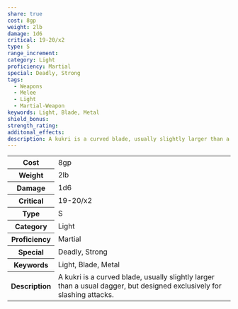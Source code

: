 ```yaml
---
share: true
cost: 8gp
weight: 2lb
damage: 1d6
critical: 19-20/x2
type: S
range_increment: 
category: Light
proficiency: Martial
special: Deadly, Strong
tags:
  - Weapons
  - Melee
  - Light
  - Martial-Weapon
keywords: Light, Blade, Metal
shield_bonus: 
strength_rating: 
additonal_effects: 
description: A kukri is a curved blade, usually slightly larger than a usual dagger, but designed exclusively for slashing attacks.
---
```

<p><span dir="ltr" style="overflow-x: auto;"><table><tbody><tr><th dir="ltr">Cost</th><td dir="ltr">8gp</td></tr><tr><th dir="ltr">Weight</th><td dir="ltr">2lb</td></tr><tr><th dir="ltr">Damage</th><td dir="ltr">1d6</td></tr><tr><th dir="ltr">Critical</th><td dir="ltr">19-20/x2</td></tr><tr><th dir="ltr">Type</th><td dir="ltr">S</td></tr><tr><th dir="ltr">Category</th><td dir="ltr">Light</td></tr><tr><th dir="ltr">Proficiency</th><td dir="ltr">Martial</td></tr><tr><th dir="ltr">Special</th><td dir="ltr">Deadly, Strong</td></tr><tr><th dir="ltr">Keywords</th><td dir="ltr">Light, Blade, Metal</td></tr><tr><th dir="ltr">Description</th><td dir="ltr">A kukri is a curved blade, usually slightly larger than a usual dagger, but designed exclusively for slashing attacks.</td></tr></tbody></table></span></p>